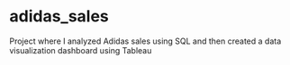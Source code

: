 # adidas_sales
Project where I analyzed Adidas sales using SQL and then created a data visualization dashboard using Tableau
